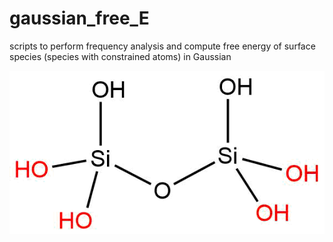 # gaussian_free_E
scripts to perform frequency analysis and compute free energy of surface species (species with constrained atoms) in Gaussian


![](images/silica_site.png)
